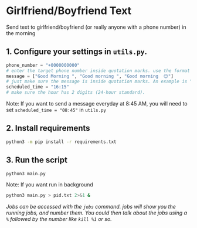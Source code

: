 # Girlfriend/Boyfriend Text
Send text to girlfriend/boyfriend (or really anyone with a phone number) in the morning

## 1. Configure your settings in `utils.py`.
```py
phone_number = "+0000000000"
# enter the target phone number inside quotation marks. use the format "+15555555555"
message = ["Good Morning ", "Good morning ", "Good morning  😊"]
# just make sure the message is inside quotation marks. An example is "Did you sleep well?"
scheduled_time = "16:15"
# make sure the hour has 2 digits (24-hour standard).
```

Note: If you want to send a message everyday at 8:45 AM, you will need to set `scheduled_time = "08:45"` in `utils.py`

## 2. Install requirements
```bash
python3 -m pip install -r requirements.txt
```

## 3. Run the script
```bash
python3 main.py
```
Note: If you want run in background

```bash
python3 main.py > pid.txt 2>&1 & 
```
*Jobs can be accessed with the `jobs` command. jobs will show you the running jobs, and number them. You could then talk about the jobs using a `%` followed by the number like `kill %1` or so.*
